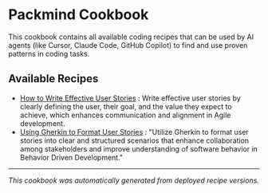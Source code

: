 # Packmind Cookbook

This cookbook contains all available coding recipes that can be used by AI agents (like Cursor, Claude Code, GitHub Copilot) to find and use proven patterns in coding tasks.

## Available Recipes

- [How to Write Effective User Stories](recipes/how-to-write-effective-user-stories.md) : Write effective user stories by clearly defining the user, their goal, and the value they expect to achieve, which enhances communication and alignment in Agile development.
- [Using Gherkin to Format User Stories](recipes/using-gherkin-to-format-user-stories.md) : "Utilize Gherkin to format user stories into clear and structured scenarios that enhance collaboration among stakeholders and improve understanding of software behavior in Behavior Driven Development."


---

*This cookbook was automatically generated from deployed recipe versions.*